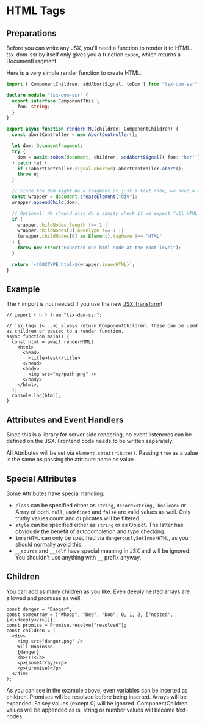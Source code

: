 # HTML Tags

## Preparations

Before you can write any JSX, you'll need a function to render it to HTML.
tsx-dom-ssr by itself only gives you a function `toDom`, which returns a DocumentFragment.

Here is a very simple render function to create HTML:

```ts
import { ComponentChildren, addAbortSignal, toDom } from "tsx-dom-ssr";

declare module "tsx-dom-ssr" {
  export interface ComponentThis {
    foo: string;
  }
}

export async function renderHTML(children: ComponentChildren) {
  const abortController = new AbortController();

  let dom: DocumentFragment;
  try {
    dom = await toDom(document, children, addAbortSignal({ foo: "bar" }, abortController));
  } catch (e) {
    if (!abortController.signal.aborted) abortController.abort();
    throw e;
  }

  // Since the dom might be a fragment or just a text node, we need a wrapper to render it
  const wrapper = document.createElement("div");
  wrapper.appendChild(dom);

  // Optional: We should also do a sanity check if we expect full HTML to be created
  if (
    wrapper.childNodes.length !== 1 ||
    wrapper.childNodes[0].nodeType !== 1 ||
    (wrapper.childNodes[0] as Element).tagName !== "HTML"
  ) {
    throw new Error("Expected one html node at the root level");
  }

  return `<!DOCTYPE html>${wrapper.innerHTML}`;
}
```

## Example

The `h` import is not needed if you use the new [JSX Transform](https://legacy.reactjs.org/blog/2020/09/22/introducing-the-new-jsx-transform.html)!

```tsx
// import { h } from "tsx-dom-ssr";

// jsx tags (<...>) always return ComponentChildren. These can be used as children or passed to a render function.
async function main() {
  const html = await renderHTML(
    <html>
      <head>
        <title>test</title>
      </head>
      <body>
        <img src="my/path.png" />
      </body>
    </html>,
  );
  console.log(html);
}
```

## Attributes and Event Handlers

Since this is a library for server side rendering, no event listeneres can be defined on the JSX. Frontend code needs to be written separately.

All Attributes will be set via `element.setAttribute()`. Passing `true` as a value is the same as passing the attribute name as value.

## Special Attributes

Some Attributes have special handling:

- `class` can be specified either as `string`, `Record<string, boolean>` or Array of both. `null`, `undefined` and `false` are valid values as well. Only truthy values count and duplicates will be filtered.
- `style` can be specified either as `string` or as Object. The latter has obviously the benefit of autocompletion and type checking.
- `innerHTML` can only be specified via `dangerouslySetInnerHTML`, as you should normally avoid this.
- `__source` and `__self` have special meaning in JSX and will be ignored. You shouldn't use anything with `__` prefix anyway.

## Children

You can add as many children as you like. Even deeply nested arrays are allowed and promises as well.

```tsx
const danger = "Danger";
const someArray = ["Whoop", "Dee", "Doo", 0, 1, 2, ["nested", [<i>deeply</i>]]];
const promise = Promise.resolve("resolved");
const children = (
  <div>
    <img src="danger.png" />
    Will Robinson,
    {danger}
    <b>!!!</b>
    <p>{someArray}</p>
    <p>{promise}</p>
  </div>
);
```

As you can see in the example above, even variables can be inserted as children. Promises will be resolved before being inserted. Arrays will be expanded. Falsey values (except 0) will be ignored. ComponentChildren values will be appended as is, string or number values will become text-nodes.
